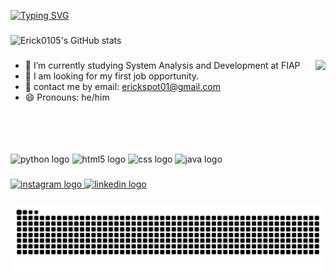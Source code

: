 [![Typing SVG](https://readme-typing-svg.demolab.com?font=Sedan&size=30&pause=1500&color=FFB000&vCenter=true&random=false&width=850&height=60&lines=Hello%2C+I'm+Erick!!!;I'm+a+System+Analysis+and+Development+student%2C+from+Brazil)](https://git.io/typing-svg)

###

![Erick0105's GitHub stats](https://github-readme-stats.vercel.app/api?username=Erick0105&show_icons=true&theme=vision-friendly-dark)

###


- 🌱 I’m currently studying System Analysis and Development at FIAP                                         <img align="right" height="150" src="https://media.tenor.com/k_FD58xnsicAAAAi/work-internet.gif"  />
- 🔭 I am looking for my first job opportunity.                             
- 💬 contact me by email: erickspot01@gmail.com                                       
- 😄 Pronouns: he/him

###

<br clear="both">

<div align="left">
  <img src="https://cdn.jsdelivr.net/gh/devicons/devicon/icons/python/python-original.svg" height="30" alt="python logo"  />
  
  <img src="https://cdn.jsdelivr.net/gh/devicons/devicon/icons/html5/html5-original.svg" height="30" alt="html5 logo"  />
  
  <img src="https://logospng.org/download/css-3/logo-css-3-2048.png" height="30" alt="css logo"  /> 
  
  <img src="https://cdn.jsdelivr.net/gh/devicons/devicon/icons/java/java-original.svg" height="30" alt="java logo"  />
</div>

###

<div align="left">
  <a href="https://www.instagram.com/erick_0105_/" target="_blank">
    <img src="https://raw.githubusercontent.com/maurodesouza/profile-readme-generator/master/src/assets/icons/social/instagram/default.svg" width="47" height="35" alt="instagram logo"  />
  </a>
  <a href="https://www.linkedin.com/in/erick-alves-295180235/" target="_blank">
    <img src="https://raw.githubusercontent.com/maurodesouza/profile-readme-generator/master/src/assets/icons/social/linkedin/default.svg" width="47" height="35" alt="linkedin logo"  />
  </a>
</div>

###



###

<img src="https://raw.githubusercontent.com/Erick0105/Erick0105/output/snake.svg" alt="Snake animation" />

###
